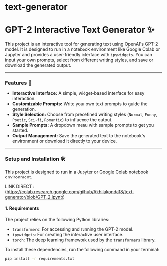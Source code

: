 # text-generator
# GPT-2 Interactive Text Generator ✨

This project is an interactive tool for generating text using OpenAI's GPT-2 model. It is designed to run in a notebook environment like Google Colab or Jupyter and provides a user-friendly interface with `ipywidgets`. You can input your own prompts, select from different writing styles, and save or download the generated output.

---

### Features 🚀

* **Interactive Interface:** A simple, widget-based interface for easy interaction.
* **Customizable Prompts:** Write your own text prompts to guide the generation.
* **Style Selection:** Choose from predefined writing styles (`Normal`, `Funny`, `Poetic`, `Sci-fi`, `Romantic`) to influence the output.
* **Sample Prompts:** A dropdown menu with sample prompts to get you started.
* **Output Management:** Save the generated text to the notebook's environment or download it directly to your device.

---

### Setup and Installation 🛠️

This project is designed to run in a Jupyter or Google Colab notebook environment.


LINK DIRECT : (https://colab.research.google.com/github/Akhilakonda18/text-generator/blob/GPT_2.ipynb)

#### 1. Requirements


The project relies on the following Python libraries:

* `transformers`: For accessing and running the GPT-2 model.
* `ipywidgets`: For creating the interactive user interface.
* `torch`: The deep learning framework used by the `transformers` library.

To install these dependencies, run the following command in your terminal:
```bash
pip install -r requirements.txt

